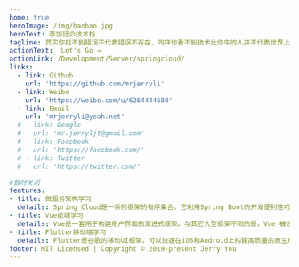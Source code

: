 ```yaml
---
home: true
heroImage: /img/baobao.jpg
heroText: 李加廷の技术栈
tagline: 其实你找不到错误不代表错误不存在，同样你看不到技术比你牛的人并不代表世界上没有技术比你牛的人！
actionText:  Let's Go →
actionLink: /Development/Server/springcloud/
links:
  - link: Github
    url: 'https://github.com/mrjerryli'
  - link: Weibo
    url: 'https://weibo.com/u/6264444680'
  - link: Email
    url: 'mrjerryli@yeah.net'
  # - link: Google
  #   url: 'mr.jerryljt@gmail.com'
  # - link: Facebook
  #   url: 'https://facebook.com/'
  # - link: Twitter
  #   url: 'https://twitter.com/'

#暂时关闭
features:
- title: 微服务架构学习
  details: Spring Cloud是一系列框架的有序集合。它利用Spring Boot的开发便利性巧妙地简化了分布式系统基础设施的开发，如服务发现注册、配置中心、消息总线、负载均衡、断路器、数据监控等，都可以用Spring Boot的开发风格做到一键启动和部署。
- title: Vue前端学习
  details: Vue是一套用于构建用户界面的渐进式框架。与其它大型框架不同的是，Vue 被设计为可以自底向上逐层应用。Vue 的核心库只关注视图层，不仅易于上手，还便于与第三方库或既有项目整合。另一方面，当与现代化的工具链以及各种支持类库结合使用时，Vue 也完全能够为复杂的单页应用提供驱动。
- title: Flutter移动端学习
  details: Flutter是谷歌的移动UI框架，可以快速在iOS和Android上构建高质量的原生用户界面。 Flutter可以与现有的代码一起工作。在全世界，Flutter正在被越来越多的开发者和组织使用，并且Flutter是完全免费、开源的。
footer: MIT Licensed | Copyright © 2019-present Jerry You
---
```





<!-- <div class="features"  style="text-align:center;width :98%">
  <div class="feature" >
    <p><img src="http://pnatvoegb.bkt.clouddn.com/Wechatper.jpeg" /></p>
    <h2>weixin</h2>
  </div>
  <div class="feature" >
    <p><img src="http://pnatvoegb.bkt.clouddn.com/bzhan.jpeg" /></p>
    <h2>bilibili</h2>
  </div>
</div> -->